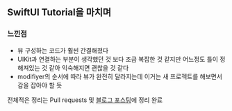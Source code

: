 ## SwiftUI Tutorial을 마치며


### 느낀점
- 뷰 구성하는 코드가 훨씬 간결해졌다
- UIKit과 연결하는 부분이 생각했던 것 보다 조금 복잡한 것 같지만 어느정도 틀이 정해져있는 것 같아 익숙해지면 괜찮을 것 같다
- modifiyer의 순서에 따라 뷰가 완전히 달라지는데 이거는 새 프로젝트를 해보면서 감을 잡아야 할 듯



전체적은 정리는 Pull requests 및 [블로그 포스팅](https://dev-doogie.tistory.com/23)에 정리 완료

